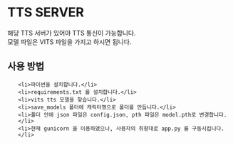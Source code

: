 <h1>TTS SERVER</h1>

해당 TTS 서버가 있어야 TTS 통신이 가능합니다.<br>
모델 파일은 VITS 파일을 가지고 하시면 됩니다.<br>

<h2>사용 방법</h2>
<ul>
 
    <li>파이썬을 설치합니다.</li>
    <li>requirements.txt 를 설치합니다.</li>
    <li>vits tts 모델을 찾습니다.</li>
    <li>save_models 폴더에 캐릭터명으로 폴더를 만듭니다.</li>
    <li>폴더 안에 json 파일은 config.json, pth 파일은 model.pth로 변경합니다.</li> 
    <li>현재 gunicorn 을 이용하였으나, 사용자의 취향대로 app.py 를 구동시킵니다.</li>
  
</ul>
